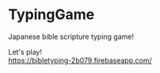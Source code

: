 # TypingGame
Japanese bible scripture typing game!  

Let's play!  
https://bibletyping-2b079.firebaseapp.com/
